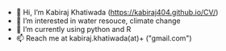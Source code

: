 - 👋 Hi, I’m Kabiraj Khatiwada (https://kabiraj404.github.io/CV/)
- 👀 I’m interested in water resouce, climate change 
- 🌱 I’m currently using python and R 
- 📫 Reach me at kabiraj.khatiwada(at)+ ("gmail.com")

<!---
kabiraj404/kabiraj404 is a ✨ special ✨ repository because its `README.md` (this file) appears on your GitHub profile.
You can click the Preview link to take a look at your changes.
--->
